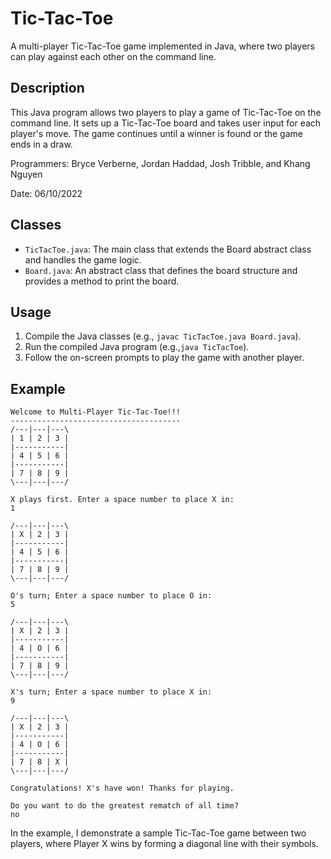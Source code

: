 # Tic-Tac-Toe

A multi-player Tic-Tac-Toe game implemented in Java, where two players can play against each other on the command line.

## Description

This Java program allows two players to play a game of Tic-Tac-Toe on the command line. It sets up a Tic-Tac-Toe board and takes user input for each player's move. The game continues until a winner is found or the game ends in a draw.

Programmers: Bryce Verberne, Jordan Haddad, Josh Tribble, and Khang Nguyen

Date: 06/10/2022

## Classes

- `TicTacToe.java`: The main class that extends the Board abstract class and handles the game logic.
- `Board.java`: An abstract class that defines the board structure and provides a method to print the board.

## Usage

1. Compile the Java classes (e.g., `javac TicTacToe.java Board.java`).
2. Run the compiled Java program (e.g.,`java TicTacToe`).
3. Follow the on-screen prompts to play the game with another player.

## Example
```plaintext
Welcome to Multi-Player Tic-Tac-Toe!!!
--------------------------------------
/---|---|---\
| 1 | 2 | 3 |
|-----------|
| 4 | 5 | 6 |
|-----------|
| 7 | 8 | 9 |
\---|---|---/

X plays first. Enter a space number to place X in:
1

/---|---|---\
| X | 2 | 3 |
|-----------|
| 4 | 5 | 6 |
|-----------|
| 7 | 8 | 9 |
\---|---|---/

O's turn; Enter a space number to place O in:
5

/---|---|---\
| X | 2 | 3 |
|-----------|
| 4 | O | 6 |
|-----------|
| 7 | 8 | 9 |
\---|---|---/

X's turn; Enter a space number to place X in:
9

/---|---|---\
| X | 2 | 3 |
|-----------|
| 4 | O | 6 |
|-----------|
| 7 | 8 | X |
\---|---|---/

Congratulations! X's have won! Thanks for playing.

Do you want to do the greatest rematch of all time?
no
```
In the example, I demonstrate a sample Tic-Tac-Toe game between two players, where Player X wins by forming a diagonal line with their symbols.
